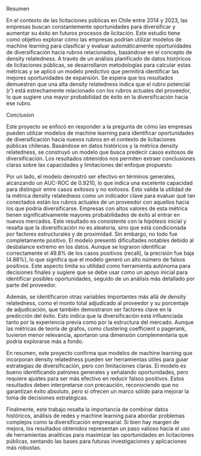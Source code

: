 Resumen

En el contexto de las licitaciones públicas en Chile entre 2014 y 2023, las empresas buscan constantemente oportunidades para diversificar y aumentar su éxito en futuros procesos de licitación. Este estudio tiene como objetivo explorar cómo las empresas podrían utilizar modelos de machine learning para clasificar y evaluar automáticamente oportunidades de diversificación hacia rubros relacionados, basándose en el concepto de density relatedness. A través de un análisis planificado de datos históricos de licitaciones públicas, se desarrollaron metodologías para calcular estas métricas y se aplicó un modelo predictivo que permitirá identificar las mejores oportunidades de expansión. Se espera que los resultados demuestren que una alta density relatedness indica que el rubro potencial (r’) está estrechamente relacionado con los rubros actuales del proveedor, lo que sugiere una mayor probabilidad de éxito en la diversificación hacia ese rubro.

Conclusion

Este proyecto se enfocó en responder a la pregunta de cómo las empresas pueden utilizar modelos de machine learning para identificar oportunidades de diversificación hacia nuevos rubros en el contexto de licitaciones públicas chilenas. Basándose en datos históricos y la métrica density relatedness, se construyó un modelo que busca predecir casos exitosos de diversificación. Los resultados obtenidos nos permiten extraer conclusiones claras sobre las capacidades y limitaciones del enfoque propuesto.

Por un lado, el modelo demostró ser efectivo en términos generales, alcanzando un AUC-ROC de 0.9210, lo que indica una excelente capacidad para distinguir entre casos exitosos y no exitosos. Esto valida la utilidad de la métrica density relatedness como un indicador clave para evaluar qué tan conectados están los rubros actuales de un proveedor con aquellos hacia los que podría diversificarse. Empresas con altos valores de esta métrica tienen significativamente mayores probabilidades de éxito al entrar en nuevos mercados. Este resultado es consistente con la hipótesis inicial y resalta que la diversificación no es aleatoria, sino que está condicionada por factores estructurales y de proximidad.
Sin embargo, no todo fue completamente positivo. El modelo presentó dificultades notables debido al desbalance extremo en los datos. Aunque se lograron identificar correctamente el 49.8% de los casos positivos (recall), la precisión fue baja (4.88%), lo que significa que el modelo generó un alto número de falsos positivos. Este aspecto limita su utilidad como herramienta autónoma para decisiones finales y sugiere que se debe usar como un apoyo inicial para identificar posibles oportunidades, seguido de un análisis más detallado por parte del proveedor.

Además, se identificaron otras variables importantes más allá de density relatedness, como el monto total adjudicado al proveedor y su porcentaje de adjudicación, que también demostraron ser factores clave en la predicción del éxito. Esto indica que la diversificación está influenciada tanto por la experiencia previa como por la estructura del mercado. Aunque las métricas de teoría de grafos, como clustering coefficient o pagerank, tuvieron menor relevancia, aportaron una dimensión complementaria que podría explorarse más a fondo.

En resumen, este proyecto confirma que modelos de machine learning que incorporan density relatedness pueden ser herramientas útiles para guiar estrategias de diversificación, pero con limitaciones claras. El modelo es bueno identificando patrones generales y señalando oportunidades, pero requiere ajustes para ser más efectivo en reducir falsos positivos. Estos resultados deben interpretarse con precaución, reconociendo que no garantizan éxito absoluto, pero sí ofrecen un marco sólido para mejorar la toma de decisiones estratégicas.

Finalmente, este trabajo resalta la importancia de combinar datos históricos, análisis de redes y machine learning para abordar problemas complejos como la diversificación empresarial. Si bien hay margen de mejora, los resultados obtenidos representan un paso valioso hacia el uso de herramientas analíticas para maximizar las oportunidades en licitaciones públicas, sentando las bases para futuras investigaciones y aplicaciones más robustas.
